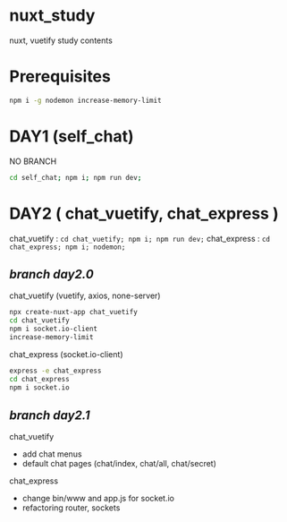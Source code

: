 # nuxt_study
nuxt, vuetify study contents

# Prerequisites
```sh
npm i -g nodemon increase-memory-limit
```

# DAY1 (self_chat)
NO BRANCH
```sh
cd self_chat; npm i; npm run dev;
```

# DAY2 ( chat_vuetify, chat_express )
chat_vuetify : ` cd chat_vuetify; npm i; npm run dev; `
chat_express : ` cd chat_express; npm i; nodemon; `

## *branch day2.0*
chat_vuetify (vuetify, axios, none-server)
```sh
npx create-nuxt-app chat_vuetify
cd chat_vuetify
npm i socket.io-client
increase-memory-limit
```
chat_express (socket.io-client)
```sh
express -e chat_express
cd chat_express
npm i socket.io
```

## *branch day2.1*
chat_vuetify
- add chat menus
- default chat pages (chat/index, chat/all, chat/secret)

chat_express
- change bin/www and app.js for socket.io
- refactoring router, sockets

   